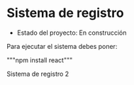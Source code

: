 <h1>Sistema de registro</h1>

- Estado del proyecto: En construcción

Para ejecutar el sistema debes poner:

 """npm install react"""

Sistema de registro 2
